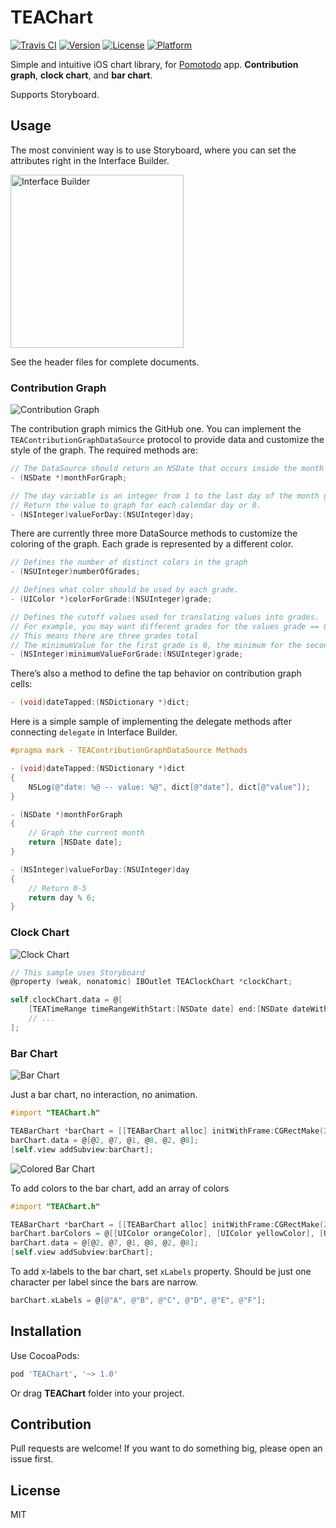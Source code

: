 # TEAChart

[![Travis CI](https://travis-ci.org/xhacker/TEAChart.svg)](https://travis-ci.org/xhacker/TEAChart)
[![Version](https://img.shields.io/cocoapods/v/TEAChart.svg?style=flat)](http://cocoadocs.org/docsets/TEAChart/)
[![License](https://img.shields.io/cocoapods/l/TEAChart.svg?style=flat)](https://github.com/xhacker/TEAChart/blob/master/LICENSE)
[![Platform](https://img.shields.io/cocoapods/p/TEAChart.svg?style=flat)](http://cocoadocs.org/docsets/TEAChart/)

Simple and intuitive iOS chart library, for [Pomotodo](https://itunes.apple.com/app/fan-jia-tu-dou/id866339080) app. **Contribution graph**, **clock chart**, and **bar chart**.

Supports Storyboard.

## Usage

The most convinient way is to use Storyboard, where you can set the attributes right in the Interface Builder.

<img alt="Interface Builder" src="Screenshots/InterfaceBuilder.png" width="277">

See the header files for complete documents.

### Contribution Graph

![Contribution Graph](http://i.imgur.com/9JsSt23.png)

The contribution graph mimics the GitHub one. You can implement the `TEAContributionGraphDataSource` protocol to provide data and customize the style of the graph.
The required methods are:
```objective-c
// The DataSource should return an NSDate that occurs inside the month to graph
- (NSDate *)monthForGraph;

// The day variable is an integer from 1 to the last day of the month given by monthForGraph
// Return the value to graph for each calendar day or 0.
- (NSInteger)valueForDay:(NSUInteger)day;
```
There are currently three more DataSource methods to customize the coloring of the graph.
Each grade is represented by a different color.
```objective-c
// Defines the number of distinct colors in the graph
- (NSUInteger)numberOfGrades;

// Defines what color should be used by each grade.
- (UIColor *)colorForGrade:(NSUInteger)grade;

// Defines the cutoff values used for translating values into grades.
// For example, you may want different grades for the values grade == 0, 1 <= grade < 5, 5 <= grade.
// This means there are three grades total
// The minimumValue for the first grade is 0, the minimum for the second grade is 1, and the minimum for the third grade is 5
- (NSInteger)minimumValueForGrade:(NSUInteger)grade;
```

There’s also a method to define the tap behavior on contribution graph cells:
```objective-c
- (void)dateTapped:(NSDictionary *)dict;
```

Here is a simple sample of implementing the delegate methods after connecting `delegate` in Interface Builder.
```objective-c
#pragma mark - TEAContributionGraphDataSource Methods

- (void)dateTapped:(NSDictionary *)dict
{
    NSLog(@"date: %@ -- value: %@", dict[@"date"], dict[@"value"]);
}

- (NSDate *)monthForGraph
{
	// Graph the current month
    return [NSDate date];
}

- (NSInteger)valueForDay:(NSUInteger)day
{
	// Return 0-5
    return day % 6;
}
```

### Clock Chart

![Clock Chart](http://i.imgur.com/dbk0a5f.png)

```objective-c
// This sample uses Storyboard
@property (weak, nonatomic) IBOutlet TEAClockChart *clockChart;

self.clockChart.data = @[
    [TEATimeRange timeRangeWithStart:[NSDate date] end:[NSDate dateWithTimeIntervalSinceNow:3600]],
    // ...
];
```

### Bar Chart

![Bar Chart](http://i.imgur.com/ScJksKh.png)

Just a bar chart, no interaction, no animation.

```objective-c
#import "TEAChart.h"

TEABarChart *barChart = [[TEABarChart alloc] initWithFrame:CGRectMake(20, 20, 100, 40)];
barChart.data = @[@2, @7, @1, @8, @2, @8];
[self.view addSubview:barChart];
```

![Colored Bar Chart](http://i.imgur.com/evxPmxb.jpg)

To add colors to the bar chart, add an array of colors

```objective-c
#import "TEAChart.h"

TEABarChart *barChart = [[TEABarChart alloc] initWithFrame:CGRectMake(20, 20, 100, 40)];
barChart.barColors = @[[UIColor orangeColor], [UIColor yellowColor], [UIColor greenColor], [UIColor blueColor]];
barChart.data = @[@2, @7, @1, @8, @2, @8];
[self.view addSubview:barChart];
```

To add x-labels to the bar chart, set ``xLabels`` property. Should be just one character per label since the bars are narrow.

```objective-c
barChart.xLabels = @[@"A", @"B", @"C", @"D", @"E", @"F"];
```

## Installation

Use CocoaPods:

```ruby
pod 'TEAChart', '~> 1.0'
```

Or drag **TEAChart** folder into your project.

## Contribution

Pull requests are welcome! If you want to do something big, please open an issue first.

## License

MIT

